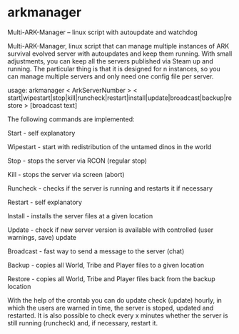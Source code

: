 # arkmanager
Multi-ARK-Manager – linux script with autoupdate and watchdog

Multi-ARK-Manager, linux script that can manage multiple instances of ARK survival evolved server with autoupdates and keep them running. With small adjustments, you can keep all the servers published via Steam up and running. The particular thing is that it is designed for n instances, so you can manage multiple servers and only need one config file per server.

usage: arkmanager < ArkServerNumber > < start|wipestart|stop|kill|runcheck|restart|install|update|broadcast|backup|restore > [broadcast text]


The following commands are implemented:

Start - self explanatory

Wipestart - start with redistribution of the untamed dinos in the world

Stop - stops the server via RCON (regular stop)

Kill - stops the server via screen (abort)

Runcheck - checks if the server is running and restarts it if necessary

Restart - self explanatory

Install - installs the server files at a given location

Update - check if new server version is available with controlled (user warnings, save) update

Broadcast - fast way to send a message to the server (chat)

Backup - copies all World, Tribe and Player files to a given location

Restore - copies all World, Tribe and Player files back from the backup location



With the help of the crontab you can do update check (update) hourly, in which the users are warned in time, the server is stoped, updated and restarted. 
It is also possible to check every x minutes whether the server is still running (runcheck) and, if necessary, restart it.
